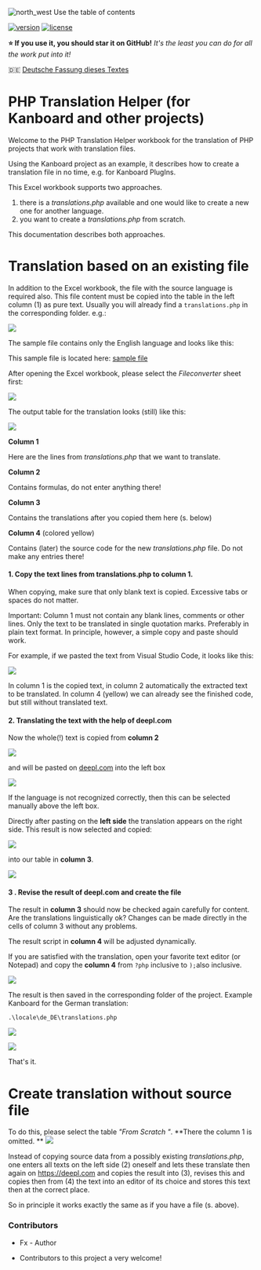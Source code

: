 ![north_west](./assets/north_west.svg) Use the table of contents

[![version](./assets/version.svg)](https://github.com/JustFxDev/ThemeMaestro/releases) [![license](./assets/maintained.svg)](https://github.com/JustFxDev/ThemeMaestro/graphs/contributors)

**:star: If you use it, you should star it on GitHub!** *It's the least you can do for all the work put into it!*

:de: [Deutsche Fassung dieses Textes](./README_de.md)

PHP Translation Helper (for Kanboard and other projects)
=============================

Welcome to the PHP Translation Helper workbook for the translation of PHP projects that work with translation files. 

Using the Kanboard project as an example, it describes how to create a translation file in no time, e.g. for Kanboard PlugIns.

This Excel workbook supports two approaches.

1. there is a *translations.php* available and one would like to create a new one for another language.
2. you want to create a *translations.php* from scratch.

This documentation describes both approaches.

# Translation based on an existing file

In addition to the Excel workbook, the file with the source language is required also. This file content must be copied into the table in the left column (1) as pure text. Usually you will already find a `translations.php` in the corresponding folder. e.g.:

![](./assets/locale_dir.png)

The sample file contains only the English language and looks like this:

This sample file is located here: [sample file](./example_translations.php)

After opening the Excel workbook, please select the *Fileconverter* sheet first:

![](./assets/have_file_avail.png)

The output table for the translation looks (still) like this:

![](./assets/columns.png)

**Column 1**

Here are the lines from *translations.php* that we want to translate.

**Column 2**

Contains formulas, do not enter anything there!

**Column 3**

Contains the translations after you copied them here (s. below)

**Column 4** (colored yellow)

Contains (later) the source code for the new *translations.php* file. Do not make any entries there!

#### 1. Copy the text lines from translations.php to column 1.

When copying, make sure that only blank text is copied. Excessive tabs or spaces do not matter.

Important: Column 1 must not contain any blank lines, comments or other lines. Only the text to be translated in single quotation marks. Preferably in plain text format. In principle, however, a simple copy and paste should work.

For example, if we pasted the text from Visual Studio Code, it looks like this:

![](./assets/inserted_text.png)

In column 1 is the copied text, in column 2 automatically the extracted text to be translated. In column 4 (yellow) we can already see the finished code, but still without translated text.

#### 2. Translating the text with the help of deepl.com

Now the whole(!) text is copied from **column 2**

![](./assets/copy_text_to_translate.png)

and will be pasted on [deepl.com](https://deepl.com) into the left box

![](./assets/deepl_left_side.png)

If the language is not recognized correctly, then this can be selected manually above the left box.

Directly after pasting on the **left side** the translation appears on the right side. This result is now selected and copied:

![](./assets/deepl_translation_right.png)

into our table in **column 3**.

![](./assets/deepl_in_excel.png)

#### 3 . Revise the result of deepl.com and create the file

The result in **column 3** should now be checked again carefully for content. Are the translations linguistically ok? Changes can be made directly in the cells of column 3 without any problems.

The result script in **column 4** will be adjusted dynamically.

If you are satisfied with the translation, open your favorite text editor (or Notepad) and copy the **column 4** from `?php` inclusive to `);`also inclusive.

![](./assets/copy_script.png)

The result is then saved in the corresponding folder of the project. Example Kanboard for the German translation:

`.\locale\de_DE\translations.php`

![](./assets/script_result.png)

![](./assets/new_translations_file.png)

That's it.
# Create translation without source file

To do this, please select the table *"From Scratch "*. **There the column 1 is omitted. **
![](./assets/from_scratch.png)

Instead of copying source data from a possibly existing *translations.php*, one enters all texts on the left side (2) oneself and lets these translate then again on https://deepl.com and copies the result into (3), revises this and copies then from (4) the text into an editor of its choice and stores this text then at the correct place.

So in principle it works exactly the same as if you have a file (s. above).

### Contributors

- Fx - Author

- Contributors to this project a very welcome!



